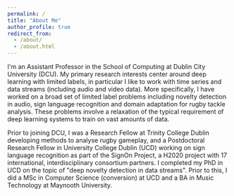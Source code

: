 ```yaml
---
permalink: /
title: "About Me"
author_profile: true
redirect_from: 
  - /about/
  - /about.html
---
```


I'm an Assistant Professor in the School of Computing at Dublin City University (DCU). My primary research interests center around deep learning with limited labels, in particular I like to work with time series and data streams (including audio and video data). More specifically, I have worked on a broad set of limited label problems including novelty detection in audio, sign language recognition and domain adaptation for rugby tackle analysis. These problems involve a relaxation of the typical requirement of deep learning systems to train on vast amounts of data.

Prior to joining DCU, I was a Research Fellow at Trinity College Dublin developing methods to analyse rugby gameplay, and a Postdoctoral Research Fellow in University College Dublin (UCD) working on sign language recognition as part of the SignOn Project, a H2020 project with 17 international, interdisciplinary consortium partners. I completed my PhD in UCD on the topic of "deep novelty detection in data streams". Prior to this, I did a MSc in Computer Science (conversion) at UCD and a BA in Music Technology at Maynooth University.
